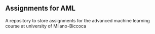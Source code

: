 ## Assignments for AML
A repository to store assignments for the advanced machine learning course at university of Milano-Biccoca
